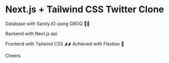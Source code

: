 <h1> Next.js + Tailwind CSS Twitter Clone </h1>
<p>Database with Sanity.IO using GROQ 🥑🥑</p>
<p>Backend with Next.js api</p>
<p>Frontend with Tailwind CSS 🌶️🌶️ Achieved with Flexbox 🧄</p>

<p>Cheers</p>
